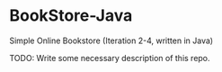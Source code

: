 # BookStore-Java
Simple Online Bookstore (Iteration 2-4, written in Java)

TODO: Write some necessary description of this repo.
